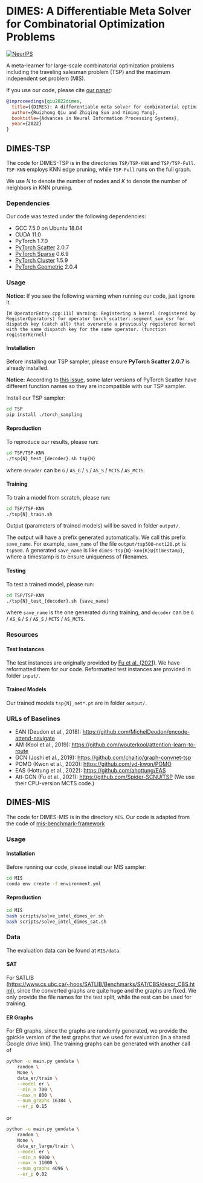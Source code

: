 # DIMES: A Differentiable Meta Solver for Combinatorial Optimization Problems

[![NeurIPS](https://img.shields.io/badge/2022-NeurIPS-purple)](https://openreview.net/forum?id=9u05zr0nhx)

A meta-learner for large-scale combinatorial optimization problems including the traveling salesman problem (TSP) and the maximum independent set problem (MIS).

If you use our code, please cite [our paper](https://openreview.net/forum?id=9u05zr0nhx):

```bibtex
@inproceedings{qiu2022dimes,
  title={{DIMES}: A differentiable meta solver for combinatorial optimization problems},
  author={Ruizhong Qiu and Zhiqing Sun and Yiming Yang},
  booktitle={Advances in Neural Information Processing Systems},
  year={2022}
}
```

## DIMES-TSP

The code for DIMES-TSP is in the directories `TSP/TSP-KNN` and `TSP/TSP-Full`. `TSP-KNN` employs KNN edge pruning, while `TSP-Full` runs on the full graph.

We use $N$ to denote the number of nodes and $K$ to denote the number of neighbors in KNN pruning.

### Dependencies

Our code was tested under the following dependencies:

- GCC 7.5.0 on Ubuntu 18.04
- CUDA 11.0
- PyTorch 1.7.0
- [PyTorch Scatter](https://github.com/rusty1s/pytorch_scatter) 2.0.7
- [PyTorch Sparse](https://github.com/rusty1s/pytorch_sparse) 0.6.9
- [PyTorch Cluster](https://github.com/rusty1s/pytorch_cluster) 1.5.9
- [PyTorch Geometric](https://github.com/pyg-team/pytorch_geometric) 2.0.4

### Usage

**Notice:** If you see the following warning when running our code, just ignore it.

```
[W OperatorEntry.cpp:111] Warning: Registering a kernel (registered by RegisterOperators) for operator torch_scatter::segment_sum_csr for dispatch key (catch all) that overwrote a previously registered kernel with the same dispatch key for the same operator. (function registerKernel)
```

#### Installation

Before installing our TSP sampler, please ensure **PyTorch Scatter 2.0.7** is already installed.

**Notice:** According to [this issue](https://github.com/DIMESTeam/DIMES/issues/2#issuecomment-1375406648), some later versions of PyTorch Scatter have different function names so they are incompatible with our TSP sampler.

Install our TSP sampler:

```bash
cd TSP
pip install ./torch_sampling
```

#### Reproduction

To reproduce our results, please run:

```bash
cd TSP/TSP-KNN
./tsp{N}_test_{decoder}.sh tsp{N}
```
where `decoder` can be `G` / `AS_G` / `S` / `AS_S` / `MCTS` / `AS_MCTS`.

#### Training

To train a model from scratch, please run:

```bash
cd TSP/TSP-KNN
./tsp{N}_train.sh
```

Output (parameters of trained models) will be saved in folder `output/`.

The output will have a prefix generated automatically. We call this prefix `save_name`. For example, `save_name` of the file `output/tsp500~net120.pt` is `tsp500`. A generated `save_name` is like `dimes-tsp{N}-knn{K}@{timestamp}`, where a timestamp is to ensure uniqueness of filenames.

#### Testing

To test a trained model, please run:

```bash
cd TSP/TSP-KNN
./tsp{N}_test_{decoder}.sh {save_name}
```

where `save_name` is the one generated during training, and `decoder` can be `G` / `AS_G` / `S` / `AS_S` / `MCTS` / `AS_MCTS`.

### Resources

#### Test Instances

The test instances are originally provided by [Fu et al. (2021)](https://github.com/Spider-SCNU/TSP). We have reformatted them for our code. Reformatted test instances are provided in folder `input/`.

#### Trained Models

Our trained models `tsp{N}_net*.pt` are in folder `output/`.

### URLs of Baselines

- EAN (Deudon et al., 2018): https://github.com/MichelDeudon/encode-attend-navigate
- AM (Kool et al., 2019): https://github.com/wouterkool/attention-learn-to-route
- GCN (Joshi et al., 2019): https://github.com/chaitjo/graph-convnet-tsp
- POMO (Kwon et al., 2020): https://github.com/yd-kwon/POMO
- EAS (Hottung et al., 2022): https://github.com/ahottung/EAS
- Att-GCN (Fu et al., 2021): https://github.com/Spider-SCNU/TSP (We use their CPU-version MCTS code.)

## DIMES-MIS

The code for DIMES-MIS is in the directory `MIS`. Our code is adapted from the code of [mis-benchmark-framework
](https://github.com/MaxiBoether/mis-benchmark-framework)

### Usage

#### Installation

Before running our code, please install our MIS sampler:

```bash
cd MIS
conda env create -f environment.yml
```

#### Reproduction

```bash
cd MIS
bash scripts/solve_intel_dimes_er.sh
bash scripts/solve_intel_dimes_sat.sh
```

### Data

The evaluation data can be found at `MIS/data`.

#### SAT

For SATLIB (https://www.cs.ubc.ca/~hoos/SATLIB/Benchmarks/SAT/CBS/descr_CBS.html), since the converted graphs are quite huge and the graphs are fixed. We only provide the file names for the test split, while the rest can be used for training.

#### ER Graphs

For ER graphs, since the graphs are randomly generated, we provide the gpickle version of the test graphs that we used for evaluation (in a shared Google drive link). The training graphs can be generated with another call of

```bash 
python -u main.py gendata \
    random \
    None \
    data_er/train \
    --model er \
    --min_n 700 \
    --max_n 800 \
    --num_graphs 16384 \
    --er_p 0.15
```

or

```bash 
python -u main.py gendata \
    random \
    None \
    data_er_large/train \
    --model er \
    --min_n 9000 \
    --max_n 11000 \
    --num_graphs 4096 \
    --er_p 0.02
```
